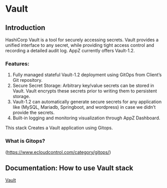 # Vault

## Introduction

HashiCorp Vault is a tool for securely accessing secrets. Vault provides a unified interface to any secret, while providing tight access control and recording a detailed audit log. AppZ currently offers Vault-1.2.

### Features:

1. Fully managed stateful Vault-1.2 deployment using GitOps from Client’s Git repository.
1. Secure Secret Storage: Arbitrary key/value secrets can be stored in Vault. Vault encrypts these secrets prior to writing them to persistent storage.
1. Vault-1.2 can automatically generate secure secrets for any application like (MySQL, Mariadb, Springboot, and wordpress) in case we didn’t provide the secrets.
1. Built-in logging and monitoring visualization through AppZ Dashboard.

This stack Creates a Vault application using Gitops.

### What is Gitops?
(https://www.ecloudcontrol.com/category/gitops/)

## Documentation: How to use Vault stack
[Vault](https://docs.ecloudcontrol.com/vault-1.2/)
